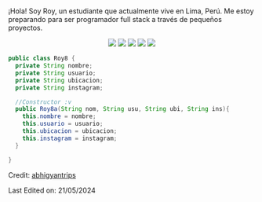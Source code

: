 <h1 align="center">
  
</h1>

¡Hola! Soy Roy, un estudiante que actualmente vive en Lima, Perú. Me estoy preparando para 
ser programador full stack a través de pequeños proyectos. 
<br>

<p>
<div align="center">
  <img src="https://img.shields.io/badge/HTML5-E34F26?style=for-the-badge&logo=html5&logoColor=E34F26&labelColor=282828">
  <img src="https://img.shields.io/badge/CSS3-1572B6?style=for-the-badge&logo=css3&logoColor=1572B6&labelColor=282828">
  <img src="https://img.shields.io/badge/JavaScript-F7DF1E?style=for-the-badge&logo=javascript&logoColor=F7DF1E&labelColor=282828">
  <img src="https://img.shields.io/badge/React-61DAFB?style=for-the-badge&logo=react&logoColor=61DAFB&labelColor=282828">
  <img src="https://img.shields.io/badge/Java-ED8B00?style=for-the-badge&logo=openjdk&logoColor=ED8B00&labelColor=282828">
  

  
</div>
</p>

```Java
public class Roy8 {
  private String nombre;
  private String usuario;
  private String ubicacion;
  private String instagram;

  //Constructor :v
  public Roy8a(String nom, String usu, String ubi, String ins){
    this.nombre = nombre;
    this.usuario = usuario;
    this.ubicacion = ubicacion;
    this.instagram = instagram;
  }

}
```




Credit: [abhigyantrips](https://github.com/abhigyantrips)

Last Edited on: 21/05/2024
